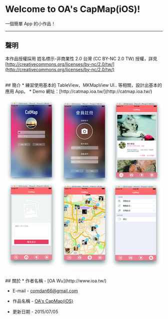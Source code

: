 # Welcome to OA's CapMap(iOS)!

一個簡單 App 的小作品！

---
## 聲明
本作品授權採用 姓名標示-非商業性 2.0 台灣 (CC BY-NC 2.0 TW) 授權，詳見 [http://creativecommons.org/licenses/by-nc/2.0/tw/](http://creativecommons.org/licenses/by-nc/2.0/tw/) 

<br />
## 簡介
* 練習使用基本的 TableView、MKMapView UI.. 等相關，設計出基本的應用 App。
* Demo 網址：[http://catmap.ioa.tw/](http://catmap.ioa.tw/)

![CapMap](readme_imgs/16-compressor.jpg)

<br />
## 關於
* 作者名稱 - [OA Wu](http://www.ioa.tw/)

* E-mail - <comdan66@gmail.com>

* 作品名稱 - [OA's CapMap(iOS)](https://github.com/comdan66/catmap_ios)

* 更新日期 - 2015/07/05